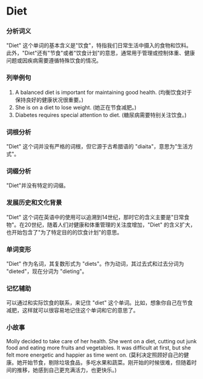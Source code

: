# Diet

### 分析词义

  

"Diet" 这个单词的基本含义是"饮食"，特指我们日常生活中摄入的食物和饮料。此外，"Diet"还有"节食"或者"饮食计划"的意思，通常用于管理或控制体重、健康问题或因疾病需要遵循特殊饮食的情况。

  

### 列举例句

  

1.  A balanced diet is important for maintaining good health. (均衡饮食对于保持良好的健康状况很重要。)
2.  She is on a diet to lose weight. (她正在节食减肥。)
3.  Diabetes requires special attention to diet. (糖尿病需要特别关注饮食。)

  

### 词根分析

  

"Diet" 这个词并没有严格的词根，但它源于古希腊语的 "diaita"，意思为"生活方式"。

  

### 词缀分析

  

"Diet"并没有特定的词缀。

  

### 发展历史和文化背景

  

"Diet" 这个词在英语中的使用可以追溯到14世纪，那时它的含义主要是"日常食物"。在20世纪，随着人们对健康和体重管理的关注度增加，"Diet" 的含义扩大，也开始包含了"为了特定目的的饮食计划"的意思。

  

### 单词变形

  

"Diet" 作为名词，其复数形式为 "diets"。作为动词，其过去式和过去分词为 "dieted"，现在分词为 "dieting"。

  

### 记忆辅助

  

可以通过和实际饮食的联系，来记住 "diet" 这个单词。比如，想象你自己在节食减肥，这样就可以很容易地记住这个单词和它的意思了。

  

### 小故事

  

Molly decided to take care of her health. She went on a diet, cutting out junk food and eating more fruits and vegetables. It was difficult at first, but she felt more energetic and happier as time went on. (莫利决定照顾好自己的健康。她开始节食，剔除垃圾食品，多吃水果和蔬菜。刚开始的时候很难，但随着时间的推移，她感到自己更充满活力，也更快乐。)
